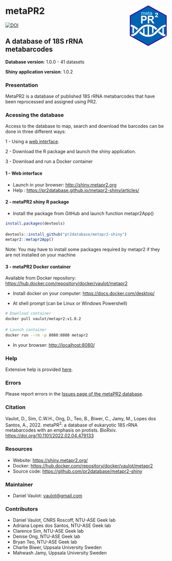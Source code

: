
<!-- README.md is generated from README.Rmd. Please edit that file -->

# metaPR2 <img src="https://github.com/pr2database/metapr2-shiny/blob/main/inst/img/metapr2_logo.png?raw=true" align="right" />

<!-- badges: start -->

[![DOI](https://zenodo.org/badge/410160328.svg)](https://zenodo.org/badge/latestdoi/410160328)
<!-- badges: end -->

## A database of 18S rRNA metabarcodes

**Database version**: 1.0.0 - 41 datasets

**Shiny application version**: 1.0.2

### Presentation

MetaPR2 is a database of published 18S rRNA metabarcodes that have been
reprocessed and assigned using PR2.

### Acessing the database

Access to the database to map, search and download the barcodes can be
done in three different ways:

1 - Using a [web interface](http://shiny.metapr2.org).

2 - Download the R package and launch the shiny application.

3 - Download and run a Docker container

#### 1 - Web interface

-   Launch in your browser: <http://shiny.metapr2.org>
-   Help : <https://pr2database.github.io/metapr2-shiny/articles/>

#### 2 - metaPR2 shiny R package

-   Install the package from GitHub and launch function metapr2App()

``` r
install.packages(devtools)

devtools::install_github("pr2database/metapr2-shiny")
metapr2::metapr2App()
```

Note: You may have to install some packages required by metapr2 if they
are not installed on your machine

#### 3 - metaPR2 Docker container

Available from Docker repository:
<https://hub.docker.com/repository/docker/vaulot/metapr2>

-   Install docker on your computer: <https://docs.docker.com/desktop/>

-   At shell prompt (can be Linux or Windows Powershell)

``` bash
# Download container
docker pull vaulot/metapr2:v1.0.2

# Launch container
docker run --rm -p 8080:8080 metapr2
```

-   In your browser: <http://localhost:8080/>

### Help

Extensive help is provided
[here](https://pr2database.github.io/metapr2-shiny/articles/).

### Errors

Please report errors in the [Issues page of the metaPR2
database](https://github.com/pr2database/metapr2-shiny/issues).

### Citation

Vaulot, D., Sim, C.W.H., Ong, D., Teo, B., Biwer, C., Jamy, M., Lopes
dos Santos, A., 2022. metaPR<sup>2</sup>: a database of eukaryotic 18S
rRNA metabarcodes with an emphasis on protists. BioRxiv.
<https://doi.org/10.1101/2022.02.04.479133>

### Resources

-   Website: <https://shiny.metapr2.org/>
-   Docker: <https://hub.docker.com/repository/docker/vaulot/metapr2>
-   Source code: <https://github.com/pr2database/metapr2-shiny>

### Maintainer

-   Daniel Vaulot: <vaulot@gmail.com>

### Contributors

-   Daniel Vaulot, CNRS Roscoff, NTU-ASE Geek lab
-   Adriana Lopes dos Santos, NTU-ASE Geek lab
-   Clarence Sim, NTU-ASE Geek lab
-   Denise Ong, NTU-ASE Geek lab
-   Bryan Teo, NTU-ASE Geek lab
-   Charlie Biwer, Uppsala University Sweden
-   Mahwash Jamy, Uppsala University Sweden
